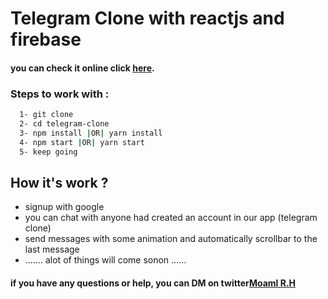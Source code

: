 # Telegram Clone with reactjs and firebase 

#### you can check it online click [here](https://telegram-702bb.web.app/).

### Steps to work with :
```bash
  1- git clone 
  2- cd telegram-clone
  3- npm install |OR| yarn install
  4- npm start |OR| yarn start
  5- keep going
```

## How it's work ?
  - signup with google 
  - you can chat with anyone had created an account in our app (telegram clone)
  - send messages with some animation and automatically scrollbar to the last message
  - ....... alot of things will come sonon ......
  
  


#### if you have any questions or help, you can DM on twitter[Moaml R.H](https://www.twitter.com/moamlrh)
